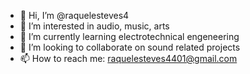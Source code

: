 - 👋 Hi, I’m @raquelesteves4
- 👀 I’m interested in audio, music, arts
- 🌱 I’m currently learning electrotechnical engeneering 
- 💞️ I’m looking to collaborate on sound related projects
- 📫 How to reach me: raquelesteves4401@gmail.com

<!---
raquelesteves4/raquelesteves4 is a ✨ special ✨ repository because its `README.md` (this file) appears on your GitHub profile.
You can click the Preview link to take a look at your changes.
--->
